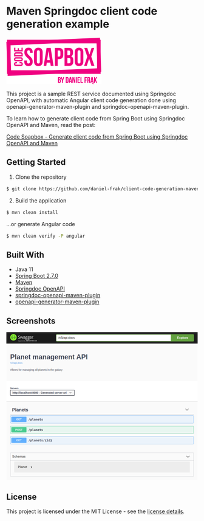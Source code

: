 # Maven Springdoc client code generation example

![Code Soapbox logo](readme-images/logo.png)

This project is a sample REST service documented using Springdoc OpenAPI, with automatic Angular client code generation
done using openapi-generator-maven-plugin and springdoc-openapi-maven-plugin.

To learn how to generate client code from Spring Boot using Springdoc OpenAPI and Maven, read the post:

[Code Soapbox - Generate client code from Spring Boot using Springdoc OpenAPI and Maven](https://codesoapbox.dev/generate-client-code-from-spring-boot-using-springdoc-openapi-and-maven/)

## Getting Started

1. Clone the repository

```bash
$ git clone https://github.com/daniel-frak/client-code-generation-maven-springdoc
```

2. Build the application

```bash
$ mvn clean install
```

...or generate Angular code

```bash
$ mvn clean verify -P angular
```

## Built With

* Java 11
* [Spring Boot 2.7.0](https://start.spring.io/)
* [Maven](https://maven.apache.org/)
* [Springdoc OpenAPI](https://github.com/springdoc/springdoc-openapi/)
* [springdoc-openapi-maven-plugin](https://github.com/springdoc/springdoc-openapi-maven-plugin)
* [openapi-generator-maven-plugin](https://github.com/OpenAPITools/openapi-generator/tree/master/modules/openapi-generator-maven-plugin/)

## Screenshots

![Swagger UI documentation](readme-images/screenshot.png)

## License

This project is licensed under the MIT License - see the [license details](https://opensource.org/licenses/MIT).
